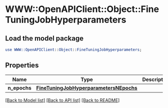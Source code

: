 # WWW::OpenAPIClient::Object::FineTuningJobHyperparameters

## Load the model package
```perl
use WWW::OpenAPIClient::Object::FineTuningJobHyperparameters;
```

## Properties
Name | Type | Description | Notes
------------ | ------------- | ------------- | -------------
**n_epochs** | [**FineTuningJobHyperparametersNEpochs**](FineTuningJobHyperparametersNEpochs.md) |  | 

[[Back to Model list]](../README.md#documentation-for-models) [[Back to API list]](../README.md#documentation-for-api-endpoints) [[Back to README]](../README.md)


